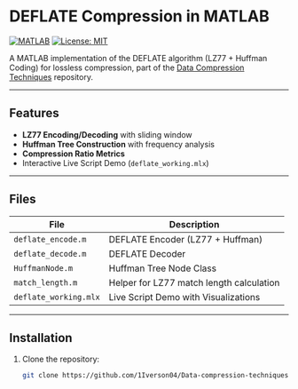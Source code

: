 # DEFLATE Compression in MATLAB

[![MATLAB](https://img.shields.io/badge/MATLAB-R2020b%2B-blue)](https://www.mathworks.com/products/matlab.html)
[![License: MIT](https://img.shields.io/badge/License-MIT-yellow.svg)](https://opensource.org/licenses/MIT)

A MATLAB implementation of the DEFLATE algorithm (LZ77 + Huffman Coding) for lossless compression, part of the [Data Compression Techniques](https://github.com/1Iverson04/Data-compression-techniques) repository.

---

## Features
- **LZ77 Encoding/Decoding** with sliding window
- **Huffman Tree Construction** with frequency analysis
- **Compression Ratio Metrics**
- Interactive Live Script Demo (`deflate_working.mlx`)

---

## Files
| File                     | Description                                |
|--------------------------|--------------------------------------------|
| `deflate_encode.m`       | DEFLATE Encoder (LZ77 + Huffman)           |
| `deflate_decode.m`       | DEFLATE Decoder                            |
| `HuffmanNode.m`          | Huffman Tree Node Class                    |
| `match_length.m`         | Helper for LZ77 match length calculation   |
| `deflate_working.mlx`    | Live Script Demo with Visualizations       |

---

## Installation
1. Clone the repository:
   ```bash
   git clone https://github.com/1Iverson04/Data-compression-techniques.git
